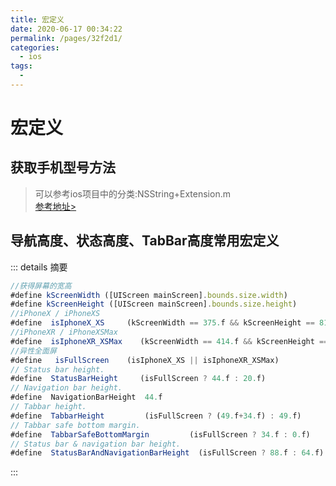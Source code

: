 ```yaml
---
title: 宏定义
date: 2020-06-17 00:34:22
permalink: /pages/32f2d1/
categories:
  - ios
tags:
  - 
---
```

# 宏定义

## 获取手机型号方法
>可以参考ios项目中的分类:NSString+Extension.m <br>
[参考地址>](https://www.jianshu.com/p/5ae0a953a659)

## 导航高度、状态高度、TabBar高度常用宏定义
::: details 摘要
```js
//获得屏幕的宽高
#define kScreenWidth ([UIScreen mainScreen].bounds.size.width)
#define kScreenHeight ([UIScreen mainScreen].bounds.size.height)
//iPhoneX / iPhoneXS
#define  isIphoneX_XS     (kScreenWidth == 375.f && kScreenHeight == 812.f ? YES : NO)
//iPhoneXR / iPhoneXSMax
#define  isIphoneXR_XSMax    (kScreenWidth == 414.f && kScreenHeight == 896.f ? YES : NO)
//异性全面屏
#define   isFullScreen    (isIphoneX_XS || isIphoneXR_XSMax)
// Status bar height.
#define  StatusBarHeight     (isFullScreen ? 44.f : 20.f)
// Navigation bar height.
#define  NavigationBarHeight  44.f
// Tabbar height.
#define  TabbarHeight         (isFullScreen ? (49.f+34.f) : 49.f)
// Tabbar safe bottom margin.
#define  TabbarSafeBottomMargin         (isFullScreen ? 34.f : 0.f)
// Status bar & navigation bar height.
#define  StatusBarAndNavigationBarHeight  (isFullScreen ? 88.f : 64.f)
```
:::